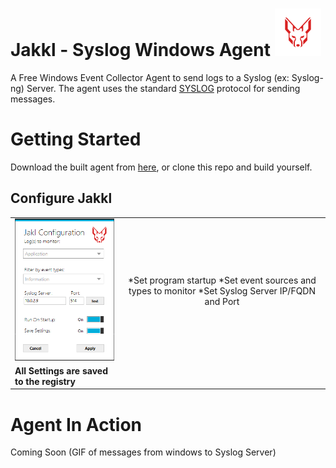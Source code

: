 ﻿# Jakkl - Syslog Windows Agent ![Jakkl](https://github.com/Azayzel/syslog-windows-agent/blob/master/jakkl_sm.png "Jakkl")

A Free Windows Event Collector Agent to send logs to a Syslog (ex: Syslog-ng) Server. The agent uses the standard [SYSLOG](https://tools.ietf.org/html/rfc5424) protocol for sending messages.

# Getting Started 

Download the built agent from [here](https://github.com/Azayzel/syslog-windows-agent/blob/master/Build/Jakkl.zip), or clone this repo and build yourself.

## Configure Jakkl

|        |           |
| ------------- |:-------------:|
| ![Jakkl - Syslog Windows Agent Running](https://github.com/Azayzel/syslog-windows-agent/blob/master/jakkl_syslog_windows.png "Jakkl Configuration") | *Set program startup *Set event sources and types to monitor *Set Syslog Server IP/FQDN and Port |
| **All Settings are saved to the registry** |



# Agent In Action
Coming Soon (GIF of messages from windows to Syslog Server)
